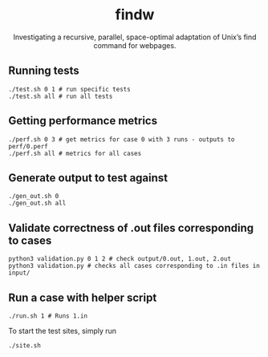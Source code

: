 #  <div  align="center"> findw </div>

<p  align="center"> Investigating a recursive, parallel, space-optimal adaptation of Unix’s find command for webpages. </p>

## Running tests
```
./test.sh 0 1 # run specific tests
./test.sh all # run all tests
```

## Getting performance metrics
```
./perf.sh 0 3 # get metrics for case 0 with 3 runs - outputs to perf/0.perf
./perf.sh all # metrics for all cases
```

## Generate output to test against
```
./gen_out.sh 0
./gen_out.sh all
```

## Validate correctness of .out files corresponding to cases
```
python3 validation.py 0 1 2 # check output/0.out, 1.out, 2.out
python3 validation.py # checks all cases corresponding to .in files in input/
```

## Run a case with helper script
```
./run.sh 1 # Runs 1.in
```

To start the test sites, simply run
```
./site.sh
```